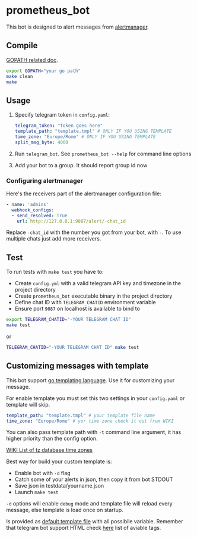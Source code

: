 # prometheus_bot

This bot is designed to alert messages from [alertmanager](https://github.com/prometheus/alertmanager).


## Compile

[GOPATH related doc](https://golang.org/doc/code.html#GOPATH).
```bash
export GOPATH="your go path"
make clean
make
```

## Usage

1. Specify telegram token in ```config.yaml```:

    ```yml
    telegram_token: "token goes here"
    template_path: "template.tmpl" # ONLY IF YOU USING TEMPLATE
    time_zone: "Europe/Rome" # ONLY IF YOU USING TEMPLATE
    split_msg_byte: 4000
    ```

2. Run ```telegram_bot```. See ```prometheus_bot --help``` for command line options
3. Add your bot to a group. It should report group id now

### Configuring alertmanager

Here's the receivers part of the alertmanager configuration file:

```yml
- name: 'admins'
  webhook_configs:
  - send_resolved: True
    url: http://127.0.0.1:9087/alert/-chat_id
```

Replace ```-chat_id``` with the number you got from your bot, with ```-```. To use multiple chats just add more receivers.


## Test

To run tests with `make test` you have to:

- Create `config.yml` with a valid telegram API key and timezone in the project directory
- Create `prometheus_bot` executable binary in the project directory
- Define chat ID with `TELEGRAM_CHATID` environment variable
- Ensure port `9087` on localhost is available to bind to

```bash
export TELEGRAM_CHATID="-YOUR TELEGRAM CHAT ID"
make test
```

or

```sh
TELEGRAM_CHATID="-YOUR TELEGRAM CHAT ID" make test
```

## Customizing messages with template

This bot support [go templating language](https://golang.org/pkg/text/template/).
Use it for customizing your message.

For enable template you must set this two settings in your ```config.yaml``` or template will skip.
```yml
template_path: "template.tmpl" # your template file name
time_zone: "Europe/Rome" # yor time zone check it out from WIKI
```

You can also pass template path with `-t` command line argument, it has higher priority than the config option.

[WIKI List of tz database time zones](https://en.wikipedia.org/wiki/List_of_tz_database_time_zones)

Best way for build your custom template is:
-    Enable bot with ```-d``` flag
-    Catch some of your alerts in json, then copy it from bot STDOUT
-    Save json in testdata/yourname.json
-    Launch ```make test```

```-d``` options will enable ```debug``` mode and template file will reload every message, else template is load once on startup.

Is provided as [default template file](testdata/default.tmpl) with all possibile variable. Remember that telegram bot support HTML check [here](https://core.telegram.org/bots/api#html-style) list of aviable tags.
